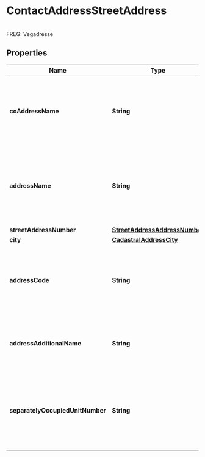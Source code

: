 

# ContactAddressStreetAddress

<br>FREG: Vegadresse

## Properties

| Name | Type | Description | Notes |
|------------ | ------------- | ------------- | -------------|
|**coAddressName** | **String** | Description of who the recipient is in care of (C/O),  or which recipient in an organization (v/ &#x3D; with, or Att: &#x3D; \&quot;Attention\&quot;)  &lt;br&gt;FREG: CoAdressenavn |  [optional] |
|**addressName** | **String** | Name of a street, road, path, place or area  as registered in the cadastral of a municipality  &lt;br&gt;Remarks:   Does not contain street address number (housing number and lettering)  Freg: Adressenavn |  [optional] |
|**streetAddressNumber** | [**StreetAddressAddressNumber**](StreetAddressAddressNumber.md) |  |  [optional] |
|**city** | [**CadastralAddressCity**](CadastralAddressCity.md) |  |  [optional] |
|**addressCode** | **String** | Number that uniquely identifies an addressable  street, road, path, place or area  &lt;br&gt;Remarks:   Known as StreetCode (\&quot;gatekode\&quot;) in DSF  Freg: Adressekode |  [optional] |
|**addressAdditionalName** | **String** | Inherited farm name (bruksnavn) or name of a institution or building,  used as a part of the official address  &lt;br&gt;FREG: Addressetilleggsnavn |  [optional] |
|**separatelyOccupiedUnitNumber** | **String** | A letter and four digits that uniquely identifies the  separately occupied unit inside a addressable building  or part of a building  &lt;br&gt;Remarks:   Two first digits represent floor number  Freg: Bruksenhetsnummer |  [optional] |



